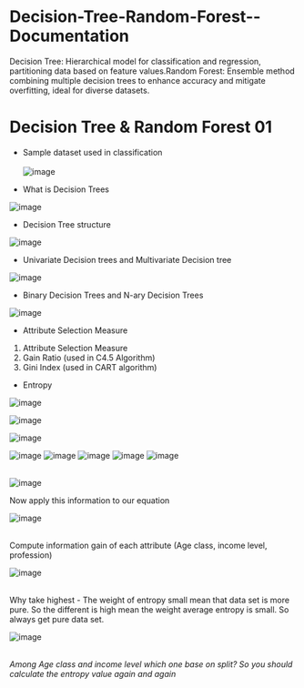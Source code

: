 # Decision-Tree-Random-Forest--Documentation
Decision Tree: Hierarchical model for classification and regression, partitioning data based on feature values.Random Forest: Ensemble method combining multiple decision trees to enhance accuracy and mitigate overfitting, ideal for diverse datasets.

# Decision Tree & Random Forest 01

* Sample dataset used in classification<br><br>
![image](https://github.com/778569/Decision-Tree-Random-Forest--Documentation/assets/52319671/98193c27-05e0-48fa-ba17-ecae822cdaf4)

* What is Decision Trees

![image](https://github.com/778569/Decision-Tree-Random-Forest--Documentation/assets/52319671/201bb4cc-45ff-4f9c-a253-34768fa89552)

* Decision Tree structure

![image](https://github.com/778569/Decision-Tree-Random-Forest--Documentation/assets/52319671/f46b05f7-84a3-4432-8937-a13c57c14e96)


* Univariate Decision trees and Multivariate Decision tree
  
![image](https://github.com/778569/Decision-Tree-Random-Forest--Documentation/assets/52319671/ccb6ce7d-6967-4753-affe-00123c45ffbe)

* Binary Decision Trees and N-ary Decision Trees

![image](https://github.com/778569/Decision-Tree-Random-Forest--Documentation/assets/52319671/9ed0a8b0-6f3c-4c80-9c00-36331b6480cb)

* Attribute Selection Measure
1. Attribute Selection Measure
2. Gain Ratio (used in C4.5 Algorithm)
3. Gini Index (used in CART algorithm)

* Entropy

![image](https://github.com/778569/Decision-Tree-Random-Forest--Documentation/assets/52319671/2e6d2d92-ed5b-469f-9a10-8cba64c960a1)

![image](https://github.com/778569/Decision-Tree-Random-Forest--Documentation/assets/52319671/6430ac41-7d80-4f27-9966-acbf2b7a4a6c)

![image](https://github.com/778569/Decision-Tree-Random-Forest--Documentation/assets/52319671/690449fd-ac7c-4b57-8806-da792f7664a2)

![image](https://github.com/778569/Decision-Tree-Random-Forest--Documentation/assets/52319671/ec72a361-3b1c-4cf1-a63e-ac0e55f489ed)
![image](https://github.com/778569/Decision-Tree-Random-Forest--Documentation/assets/52319671/b61d3674-4d37-4d2f-91fe-1f3246b7836a)
![image](https://github.com/778569/Decision-Tree-Random-Forest--Documentation/assets/52319671/9309b76e-a53b-4666-9e0d-4e14c4552e15)
![image](https://github.com/778569/Decision-Tree-Random-Forest--Documentation/assets/52319671/4cfb5183-1486-4271-919e-a0c3802b75c4)
![image](https://github.com/778569/Decision-Tree-Random-Forest--Documentation/assets/52319671/d5f57c8e-7954-4b0c-a761-079e69282227)<br><br>

![image](https://github.com/778569/Decision-Tree-Random-Forest--Documentation/assets/52319671/68283297-e595-4017-b889-b28f1ca7e70c)

Now apply this information to our equation 

![image](https://github.com/778569/Decision-Tree-Random-Forest--Documentation/assets/52319671/cc19efc5-5963-4d64-a3d2-b905a38a8946)<br><br>

Compute information gain of each attribute (Age class, income level, profession)

![image](https://github.com/778569/Decision-Tree-Random-Forest--Documentation/assets/52319671/580c60d1-0a43-4639-855c-c2762cc0190a)<br><br>

Why take highest -  The weight of entropy small mean that data set is more pure. So the different is high mean the weight average entropy is small. So always get pure data set. 

![image](https://github.com/778569/Decision-Tree-Random-Forest--Documentation/assets/52319671/775acfe1-f89d-4a44-8f0c-0ef3994104db) <br><br>

*Among Age class and income level which one base on split?*
*So you should calculate the entropy value again and again*










